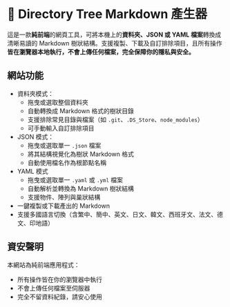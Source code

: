 # 📁 Directory Tree Markdown 產生器

這是一款**純前端**的網頁工具，可將本機上的**資料夾、JSON 或 YAML 檔案**轉換成清晰易讀的 Markdown 樹狀結構。支援複製、下載及自訂排除項目，且所有操作**皆在瀏覽器本地執行，不會上傳任何檔案，完全保障你的隱私與安全。**

## 網站功能

- 資料夾模式：
  - 拖曳或選取整個資料夾
  - 自動轉換成 Markdown 格式的樹狀目錄
  - 支援排除常見目錄與檔案（如 `.git`、`.DS_Store`、`node_modules`）
  - 可手動輸入自訂排除項目
- JSON 模式：
  - 拖曳或選取單一 `.json` 檔案
  - 將其結構視覺化為樹狀 Markdown 格式
  - 自動使用檔名作為根節點名稱
- YAML 模式
  - 拖曳或選取單一 `.yaml` 或 `.yml` 檔案
  - 自動解析並轉換為 Markdown 樹狀結構
  - 支援物件、陣列與巢狀結構
- 一鍵複製或下載產出的 Markdown
- 支援多國語言切換（含繁中、簡中、英文、日文、韓文、西班牙文、法文、德文、印地語）

## 資安聲明

本網站為純前端應用程式：

- 所有操作皆在你的瀏覽器中執行
- 不會上傳任何檔案至伺服器
- 完全不留資料紀錄，請安心使用
